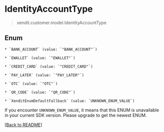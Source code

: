 # IdentityAccountType
> xendit.customer.model.IdentityAccountType



## Enum


    * `BANK_ACCOUNT` (value: `"BANK_ACCOUNT"`)

    * `EWALLET` (value: `"EWALLET"`)

    * `CREDIT_CARD` (value: `"CREDIT_CARD"`)

    * `PAY_LATER` (value: `"PAY_LATER"`)

    * `OTC` (value: `"OTC"`)

    * `QR_CODE` (value: `"QR_CODE"`)

    * `XenditEnumDefaultFallback` (value: `UNKNOWN_ENUM_VALUE`)

If you encounter `UNKNOWN_ENUM_VALUE`, it means that this ENUM is unavailable in your current SDK version. Please upgrade to get the newest ENUM.

[[Back to README]](../../README.md)


